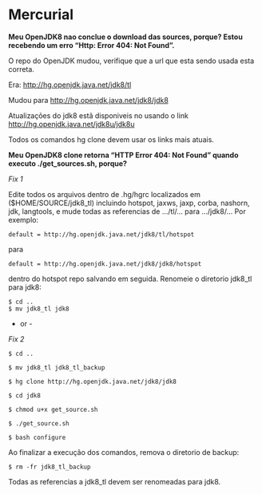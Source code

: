 # Mercurial

**Meu OpenJDK8 nao conclue o download das sources, porque? Estou recebendo um erro “Http: Error 404: Not Found”.**

O repo do OpenJDK mudou, verifique que a url que esta sendo usada esta correta.

Era:
http://hg.openjdk.java.net/jdk8/tl

Mudou para
http://hg.openjdk.java.net/jdk8/jdk8

Atualizações do jdk8 estã disponiveis no usando o link
http://hg.openjdk.java.net/jdk8u/jdk8u

Todos os comandos hg clone devem usar os links mais atuais.


**Meu OpenJDK8 clone retorna “HTTP Error 404: Not Found” quando executo  ./get_sources.sh, porque?**

*Fix 1*

Edite todos os arquivos dentro de .hg/hgrc localizados em ($HOME/SOURCE/jdk8_tl) incluindo hotspot, jaxws, jaxp, corba, nashorn, jdk, langtools, e mude todas as referencias de .../tl/... para .../jdk8/… Por exemplo:

```
default = http://hg.openjdk.java.net/jdk8/tl/hotspot
```
para
```
default = http://hg.openjdk.java.net/jdk8/jdk8/hotspot
```
dentro do hotspot repo salvando em seguida. Renomeie o diretorio jdk8_tl  para jdk8:

```
$ cd ..
$ mv jdk8_tl jdk8
```

- or -

*Fix 2*
```
$ cd ..

$ mv jdk8_tl jdk8_tl_backup

$ hg clone http://hg.openjdk.java.net/jdk8/jdk8

$ cd jdk8

$ chmod u+x get_source.sh

$ ./get_source.sh

$ bash configure
```
Ao finalizar a execução dos comandos, remova o diretorio de backup:

```
$ rm -fr jdk8_tl_backup
```

Todas as referencias a jdk8_tl devem ser renomeadas para jdk8.
